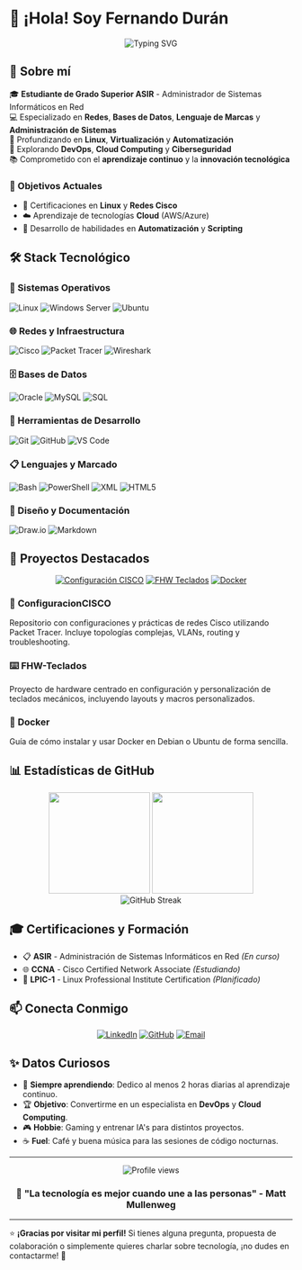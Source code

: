 # 👋 ¡Hola! Soy Fernando Durán

<div align="center">
  <img src="https://readme-typing-svg.herokuapp.com?font=Fira+Code&size=30&duration=3000&pause=1000&color=2E9EF7&center=true&vCenter=true&width=600&lines=Administrador+de+Sistemas;Especialista+en+Redes;Futuro+DevOps+Engineer" alt="Typing SVG" />
</div>

## 🚀 Sobre mí

🎓 **Estudiante de Grado Superior ASIR** - Administrador de Sistemas Informáticos en Red  
💻 Especializado en **Redes**, **Bases de Datos**, **Lenguaje de Marcas** y **Administración de Sistemas**  
🐧 Profundizando en **Linux**, **Virtualización** y **Automatización**  
🌱 Explorando **DevOps**, **Cloud Computing** y **Ciberseguridad**  
📚 Comprometido con el **aprendizaje continuo** y la **innovación tecnológica**  

### 🎯 Objetivos Actuales
- 🔧 Certificaciones en **Linux** y **Redes Cisco**
- ☁️ Aprendizaje de tecnologías **Cloud** (AWS/Azure)
- 🤖 Desarrollo de habilidades en **Automatización** y **Scripting**

## 🛠️ Stack Tecnológico

### 💾 Sistemas Operativos
![Linux](https://img.shields.io/badge/Linux-FCC624?style=for-the-badge&logo=linux&logoColor=black)
![Windows Server](https://img.shields.io/badge/Windows%20Server-0078D4?style=for-the-badge&logo=windows&logoColor=white)
![Ubuntu](https://img.shields.io/badge/Ubuntu-E95420?style=for-the-badge&logo=ubuntu&logoColor=white)

### 🌐 Redes y Infraestructura
![Cisco](https://img.shields.io/badge/Cisco-1BA0D7?style=for-the-badge&logo=cisco&logoColor=white)
![Packet Tracer](https://img.shields.io/badge/Packet%20Tracer-1A73E8?style=for-the-badge&logo=cisco&logoColor=white)
![Wireshark](https://img.shields.io/badge/Wireshark-1679A7?style=for-the-badge&logo=wireshark&logoColor=white)

### 🗄️ Bases de Datos
![Oracle](https://img.shields.io/badge/Oracle-F80000?style=for-the-badge&logo=oracle&logoColor=white)
![MySQL](https://img.shields.io/badge/MySQL-4479A1?style=for-the-badge&logo=mysql&logoColor=white)
![SQL](https://img.shields.io/badge/SQL-336791?style=for-the-badge&logo=postgresql&logoColor=white)

### 🔧 Herramientas de Desarrollo
![Git](https://img.shields.io/badge/Git-F05032?style=for-the-badge&logo=git&logoColor=white)
![GitHub](https://img.shields.io/badge/GitHub-181717?style=for-the-badge&logo=github&logoColor=white)
![VS Code](https://img.shields.io/badge/VS%20Code-007ACC?style=for-the-badge&logo=visual-studio-code&logoColor=white)

### 📋 Lenguajes y Marcado
![Bash](https://img.shields.io/badge/Bash-4EAA25?style=for-the-badge&logo=gnu-bash&logoColor=white)
![PowerShell](https://img.shields.io/badge/PowerShell-5391FE?style=for-the-badge&logo=powershell&logoColor=white)
![XML](https://img.shields.io/badge/XML-FF6600?style=for-the-badge&logo=xml&logoColor=white)
![HTML5](https://img.shields.io/badge/HTML5-E34F26?style=for-the-badge&logo=html5&logoColor=white)

### 🎨 Diseño y Documentación
![Draw.io](https://img.shields.io/badge/Draw.io-FF9900?style=for-the-badge&logo=diagrams.net&logoColor=white)
![Markdown](https://img.shields.io/badge/Markdown-000000?style=for-the-badge&logo=markdown&logoColor=white)

## 📂 Proyectos Destacados

<div align="center">

[![Configuración CISCO](https://github-readme-stats.vercel.app/api/pin/?username=Nando-Asir&repo=ConfiguracionCISCO&theme=tokyonight&border_color=2e9ef7)](https://github.com/Nando-Asir/ConfiguracionCISCO)
[![FHW Teclados](https://github-readme-stats.vercel.app/api/pin/?username=Nando-Asir&repo=FHW-Teclados&theme=tokyonight&border_color=2e9ef7)](https://github.com/Nando-Asir/FHW-Teclados)
[![Docker](https://github-readme-stats.vercel.app/api/pin/?username=Nando-Asir&repo=Docker&theme=tokyonight&border_color=2e9ef7)](https://github.com/Nando-Asir/Docker)

</div>

### 🔧 **ConfiguracionCISCO**
Repositorio con configuraciones y prácticas de redes Cisco utilizando Packet Tracer. Incluye topologías complejas, VLANs, routing y troubleshooting.

### ⌨️ **FHW-Teclados**
Proyecto de hardware centrado en configuración y personalización de teclados mecánicos, incluyendo layouts y macros personalizados.

### 🐋 **Docker**
Guía de cómo instalar y usar Docker en Debian o Ubuntu de forma sencilla.

## 📊 Estadísticas de GitHub

<div align="center">
  <img height="180em" src="https://github-readme-stats.vercel.app/api?username=Nando-Asir&show_icons=true&theme=tokyonight&include_all_commits=true&count_private=true&border_color=2e9ef7"/>
  <img height="180em" src="https://github-readme-stats.vercel.app/api/top-langs/?username=Nando-Asir&layout=compact&langs_count=8&theme=tokyonight&border_color=2e9ef7"/>
</div>

<div align="center">
  <img src="https://github-readme-streak-stats.herokuapp.com/?user=Nando-Asir&theme=tokyonight&border=2e9ef7" alt="GitHub Streak" />
</div>

## 🎓 Certificaciones y Formación

- 📋 **ASIR** - Administración de Sistemas Informáticos en Red *(En curso)*
- 🌐 **CCNA** - Cisco Certified Network Associate *(Estudiando)*
- 🐧 **LPIC-1** - Linux Professional Institute Certification *(Planificado)*

## 📫 Conecta Conmigo

<div align="center">

[![LinkedIn](https://img.shields.io/badge/LinkedIn-0077B5?style=for-the-badge&logo=linkedin&logoColor=white)](https://www.linkedin.com/in/duran-fernando/)
[![GitHub](https://img.shields.io/badge/GitHub-181717?style=for-the-badge&logo=github&logoColor=white)](https://github.com/Nando-Asir)
[![Email](https://img.shields.io/badge/Email-D14836?style=for-the-badge&logo=gmail&logoColor=white)](mailto:tu-email@ejemplo.com)

</div>

## ✨ Datos Curiosos

- 🧠 **Siempre aprendiendo**: Dedico al menos 2 horas diarias al aprendizaje continuo.
- 🏆 **Objetivo**: Convertirme en un especialista en **DevOps** y **Cloud Computing**.
- 🎮 **Hobbie**: Gaming y entrenar IA's para distintos proyectos.
- ☕ **Fuel**: Café y buena música para las sesiones de código nocturnas.

---

<div align="center">
  <img src="https://komarev.com/ghpvc/?username=Nando-Asir&color=2e9ef7&style=for-the-badge" alt="Profile views" />
</div>

<div align="center">
  <h3>💭 "La tecnología es mejor cuando une a las personas" - Matt Mullenweg</h3>
</div>

---

⭐ **¡Gracias por visitar mi perfil!** Si tienes alguna pregunta, propuesta de colaboración o simplemente quieres charlar sobre tecnología, ¡no dudes en contactarme! 🚀
